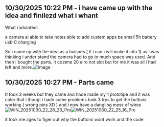 <!--
  ===================    !!READ THIS NOTICE!!   ====================
  DO NOT edit this file manually. Your changes WILL BE OVERWRITTEN!
  This journal is auto generated and updated by Hack Club Blueprint.
  To edit this file, please edit your journal entries on Blueprint.
  ==================================================================
-->

## 10/30/2025 10:22 PM - i have came up with the idea and finilezd what i whant  

What i whanted:

a camera
ai
able to take notes
able to add custem apps
be small
5h battery
usb C charging

So i came up with the idea as a buisnes ( if i can i will make it into 1) as i was thinking i under stand the camera had to go to much space was used. And then i bought the parts. It costme 20 eiro not alot but for me it was all i had left and more.![image](https://blueprint.hackclub.com/user-attachments/blobs/proxy/eyJfcmFpbHMiOnsiZGF0YSI6Njc5OSwicHVyIjoiYmxvYl9pZCJ9fQ==--266ebe6b246f29a175efc1209e2ffc942cb89a1c/image.png)
  

## 10/30/2025 10:27 PM - Parts came  

It took 3 weeks but they came and hade made my 1 prototipe and it was coler that i thougt i hade some problems took 3 trys to get the buttons working ( wrong pins XD ) and i now have a dangling mess of wires 
![WIN_20251030_22_26_23_Pro](https://blueprint.hackclub.com/user-attachments/blobs/proxy/eyJfcmFpbHMiOnsiZGF0YSI6NjgwMCwicHVyIjoiYmxvYl9pZCJ9fQ==--34e375995bcea2cf889c08456a40dd9f62c58f88/WIN_20251030_22_26_23_Pro.jpg)![WIN_20251030_22_25_16_Pro](/user-attachments/blobs/proxy/eyJfcmFpbHMiOnsiZGF0YSI6NjgwMSwicHVyIjoiYmxvYl9pZCJ9fQ==--0f76f51e153c5cde9be6edbcbaa1cdddc875a41f/WIN_20251030_22_25_16_Pro.jpg)

it took me ages to figer out why the buttons wont work and the code 

  

